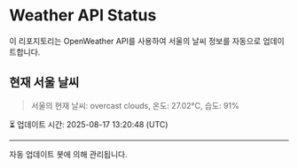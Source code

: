 
# Weather API Status

이 리포지토리는 OpenWeather API를 사용하여 서울의 날씨 정보를 자동으로 업데이트합니다.

## 현재 서울 날씨
> 서울의 현재 날씨: overcast clouds, 온도: 27.02°C, 습도: 91%

⏳ 업데이트 시간: 2025-08-17 13:20:48 (UTC)

---
자동 업데이트 봇에 의해 관리됩니다.
